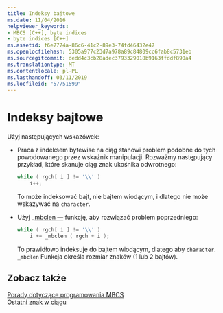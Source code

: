 ```yaml
---
title: Indeksy bajtowe
ms.date: 11/04/2016
helpviewer_keywords:
- MBCS [C++], byte indices
- byte indices [C++]
ms.assetid: f6e7774a-86c6-41c2-89e3-74fd46432e47
ms.openlocfilehash: 5305a977c23d7a978a89c84809cc6fab8c5731eb
ms.sourcegitcommit: dedd4c3cb28adec3793329018b9163ffddf890a4
ms.translationtype: MT
ms.contentlocale: pl-PL
ms.lasthandoff: 03/11/2019
ms.locfileid: "57751599"
---
```

# <a name="byte-indices"></a>Indeksy bajtowe

Użyj następujących wskazówek:

- Praca z indeksem bytewise na ciąg stanowi problem podobne do tych powodowanego przez wskaźnik manipulacji. Rozważmy następujący przykład, które skanuje ciąg znak ukośnika odwrotnego:

    ```cpp
    while ( rgch[ i ] != '\\' )
        i++;
    ```

   To może indeksować bajt, nie bajtem wiodącym, i dlatego nie może wskazywać na `character`.

- Użyj [_mbclen —](../c-runtime-library/reference/mbclen-mblen-mblen-l.md) funkcję, aby rozwiązać problem poprzedniego:

    ```cpp
    while ( rgch[ i ] != '\\' )
        i += _mbclen ( rgch + i );
    ```

   To prawidłowo indeksuje do bajtem wiodącym, dlatego aby `character`. `_mbclen` Funkcja określa rozmiar znaków (1 lub 2 bajtów).

## <a name="see-also"></a>Zobacz także

[Porady dotyczące programowania MBCS](../text/mbcs-programming-tips.md)<br/>
[Ostatni znak w ciągu](../text/last-character-in-a-string.md)
